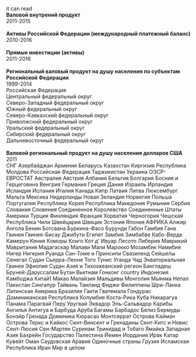 it can read<br/>
<b>Валовой внутрений продукт</b><br/>
2011-2015<br/>
<br/>
<b>Активы Российской Федерации (международный платежный баланс)</b>
2010-2016<br/>
<br/>
<b>Прямые инвестиции (активы)</b><br/>
2011-2016<br/>
<br/>
<b>Региональный валовый продукт на душу населения по субъектам Российской Федерации</b><br/>
1999-2014<br/>
Российская Федерация<br/>
Центральный федеральный округ<br/>
Северо-Западный федеральный округ<br/>
Южный федеральный округ<br/>
Северо-Кавказский федеральный округ<br/>
Приволжский федеральный округ<br/>
Уральский федеральный округ<br/>
Сибирский федеральный округ<br/>
Дальневосточный федеральный округ<br/>
<br/>
<b>Валовой региональный продукт на душу населения долларов США</b><br/>
2011<br/>
СНГ
Азербайджан
Армения
Беларусь
Казахстан
Киргизия
Республика Молдова
Российская Федерация
Таджикистан
Украина
ОЭСР-ЕВРОСТАТ
Австралия
Австрия
Албания
Бельгия
Болгария
Босния и Герцеговина
Венгрия
Германия
Греция
Дания
Израиль
Ирландия
Исландия
Испания
Италия
Канада
Кипр
Латвия
Литва
Люксембург
Мальта
Мексика
Нидерланды
Новая Зеландия
Норвегия
Польша
Португалия
Республика Корея
Республика Македония
Румыния
Сербия
Словакия
Словения
Соединенное Королевство
Соединенные Штаты Америки
Турция
Финляндия
Франция
Хорватия
Черногория
Чешская Республика
Чили
Швейцария
Швеция
Эстония
Япония
АФРИКА
Алжир
Ангола
Бенин
Ботсвана
Буркина-Фасо
Бурунди
Габон
Гамбия
Гана
Гвинея
Гвинея-Бисау
Джибути
Египет
Замбия
Зимбабве
Кабо-Верде
Камерун
Кения
Коморы
Конго
Кот д' Ивуар
Лесото
Либерия
Маврикий
Мавритания
Мадагаскар
Малави
Мали
Марокко
Мозамбик
Намибия
Нигер
Нигерия
Руанда
Сан-Томе и Принсипи
Свазиленд
Сейшелы
Сенегал
Судан
Сьерра-Леоне
Того
Тунис
Уганда
Чад
Экваториальная Гвинея
Эфиопия
Судан
Азия и Тихоокеанский регион
Бангладеш
Бруней-Даруссалам
Бутан
Вьетнам
Гонконг
country
Индонезия
Камбоджа
Китай1
Макао
Малайзия
Мальдивы
Монголия
Мьянма
Непал
Пакистан
Сингапур
Тайвань 
Таиланд
Фиджи
Филиппины
Шри-Ланка
Латинская Америка
Бразилия
Гаити
Гватемала
Гондурас
Доминиканская Республика
Колумбия
Коста-Рика
Куба
Никарагуа
Панама
Парагвай
Перу
Уругвай
Эквадор
Эль-Сальвадор
Карибы
Ангилья
Антигуа и Барбуда
Аруба
Багамы
Барбадос
Белиз
Бермуды
Бонэйр
Гренада
Доминика
Кюрасао
Монтсеррат
Острова Кайман
Острова Теркс и Кайкос
Сент-Винсент и Гренадины
Сент-Китс и Невис
Сент-Люсия
Сен-Мартен
Суринам
Тринидад и Тобаго
Ямайка
Западная Азия
Бахрейн
Государство Палестина
Йемен
Иордания
Ирак
Катар
Кувейт
Оман
Саудовская Аравия
Одиночные страны
Грузия
Исламская Республика Иран
Мир в целом
<br/>
